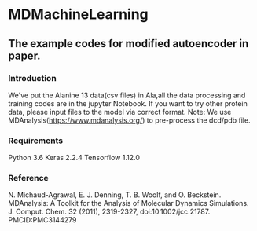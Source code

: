 # MDMachineLearning

## The example codes for modified autoencoder in paper.
### Introduction
We've put the Alanine 13 data(csv files) in Ala,all the data processing and training codes are in the jupyter Notebook. If you want to try other protein data, please input files to the model via correct format. 
Note: We use MDAnalysis(https://www.mdanalysis.org/) to pre-process the dcd/pdb file.

### Requirements
Python 3.6
Keras 2.2.4
Tensorflow 1.12.0

### Reference
N. Michaud-Agrawal, E. J. Denning, T. B. Woolf, and O. Beckstein. MDAnalysis: A Toolkit for the Analysis of Molecular Dynamics Simulations. J. Comput. Chem. 32 (2011), 2319-2327, doi:10.1002/jcc.21787. PMCID:PMC3144279 
